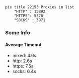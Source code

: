 
```mermaid
pie title 22153 Proxies in list
    "HTTP" : 15892
    "HTTPS": 5378
    "SOCKS" : 3971
```

### Some Info
#### Average Timeout

- mixed: 4.6s
- http: 2.6s
- https: 7.5s
- socks: 6.4s